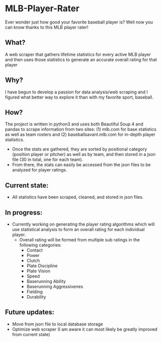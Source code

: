 # MLB-Player-Rater
Ever wonder just how good your favorite baseball player is? Well now you can know thanks to this MLB player rater!

## What?
A web scraper that gathers lifetime statistics for every active MLB player and then uses those statistics to generate an accurate overall rating for that player

## Why?
I have begun to develop a passion for data analysis/web scraping and I figured what better way to explore it than with my favorite sport, baseball.

## How?
The project is written in python3 and uses both Beautiful Soup 4 and pandas to scrape information from two sites: (1) mlb.com for base statistics as well as team rosters and (2) baseballsavant.mlb.com for in-depth player statistics. 
  - Once the stats are gathered, they are sorted by positional category (position player or pitcher) as well as by team, and then stored in a json file (30 in total, one for each team).
  - From there, the stats can easily be accessed from the json files to be analyzed for player ratings.

## Current state:
- All statistics have been scraped, cleaned, and stored in json files.

## In progress:
- Currently working on generating the player rating algorithms which will use statistical analysis to form an overall rating for each individual player. 
  - Overall rating will be formed from multiple sub ratings in the following categories:
    - Contact
    - Power
    - Clutch
    - Plate Discipline
    - Plate Vision
    - Speed
    - Baserunning Ability
    - Baserunning Aggressivenes
    - Fielding
    - Durability
    
## Future updates:
- Move from json file to local database storage
- Optimize web scraper (I am aware it can most likely be greatly improved from current state)
